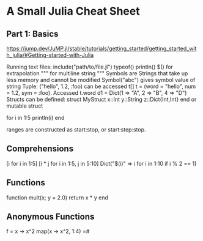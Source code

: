 # A Small Julia Cheat Sheet

## Part 1: Basics

https://jump.dev/JuMP.jl/stable/tutorials/getting_started/getting_started_with_julia/#Getting-started-with-Julia


Running text files: include("path/to/file.jl")
typeof()
println()
$() for extrapolation
""" for multiline string """
Symbols are Strings that take up less memory and cannot be modified
Symbol("abc") gives symbol value of string
Tuple: ("hello", 1.2, :foo) can be accessed t[]
t = (word = "hello", num = 1.2, sym = :foo). Accessed t.word
d1 = Dict(1 => "A", 2 => "B", 4 => "D")
Structs can be defined: 
struct MyStruct
           x::Int
           y::String
           z::Dict{Int,Int}
       end
or mutable struct

for i in 1:5
   println(i)
end

ranges are constructed as start:stop, or start:step:stop.

## Comprehensions

[i for i in 1:5]
[i * j for i in 1:5, j in 5:10]
Dict("$(i)" => i for i in 1:10 if i % 2 == 1)

## Functions

function mult(x; y = 2.0)
           return x * y
       end

## Anonymous Functions
f = x -> x^2
map(x -> x^2, 1:4)
=#